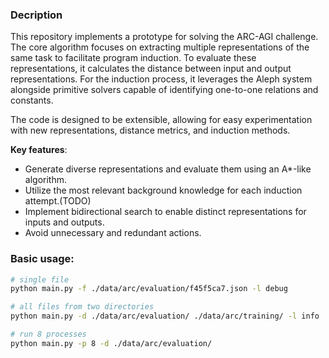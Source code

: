 ### Decription

This repository implements a prototype for solving the ARC-AGI challenge.
The core algorithm focuses on extracting multiple representations of the same task to facilitate program induction. To evaluate these representations, it calculates the distance between input and output representations. For the induction process, it leverages the Aleph system alongside primitive solvers capable of identifying one-to-one relations and constants.

The code is designed to be extensible, allowing for easy experimentation with new representations, distance metrics, and induction methods.

**Key features**:
- Generate diverse representations and evaluate them using an A*-like algorithm.
- Utilize the most relevant background knowledge for each induction attempt.(TODO)
- Implement bidirectional search to enable distinct representations for inputs and outputs.
- Avoid unnecessary and redundant actions.



### Basic usage:
```bash
# single file
python main.py -f ./data/arc/evaluation/f45f5ca7.json -l debug
```

```bash
# all files from two directories
python main.py -d ./data/arc/evaluation/ ./data/arc/training/ -l info
```

```bash
# run 8 processes
python main.py -p 8 -d ./data/arc/evaluation/
```
